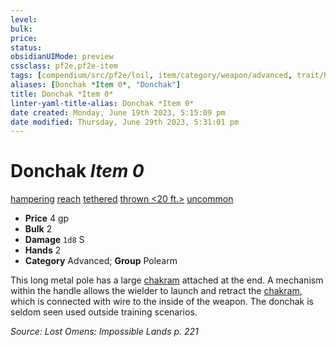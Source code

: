 ```yaml
---
level:
bulk:
price:
status:
obsidianUIMode: preview
cssclass: pf2e,pf2e-item
tags: [compendium/src/pf2e/loil, item/category/weapon/advanced, trait/hampering, trait/reach, trait/tethered, trait/thrown-20-ft, trait/uncommon]
aliases: [Donchak *Item 0*, "Donchak"]
title: Donchak *Item 0*
linter-yaml-title-alias: Donchak *Item 0*
date created: Monday, June 19th 2023, 5:15:09 pm
date modified: Thursday, June 29th 2023, 5:31:01 pm
---
```


# Donchak *Item 0*

[hampering](rules/traits/hampering-loag.md) [reach](rules/traits/reach.md) [tethered](rules/traits/tethered-b1.md) [thrown <20 ft.>](rules/traits/thrown.md) [uncommon](rules/traits/uncommon.md)  

- **Price** 4 gp
- **Bulk** 2
- **Damage** `1d8` S
- **Hands** 2
- **Category** Advanced; **Group** Polearm

This long metal pole has a large [chakram](compendium/equipment/items/chakram-lotgb.md) attached at the end. A mechanism within the handle allows the wielder to launch and retract the [chakram](compendium/equipment/items/chakram-lotgb.md), which is connected with wire to the inside of the weapon. The donchak is seldom seen used outside training scenarios.

*Source: Lost Omens: Impossible Lands p. 221*
